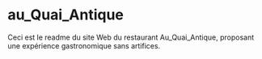 # au_Quai_Antique

Ceci est le readme du site Web du restaurant Au_Quai_Antique, proposant une expérience gastronomique sans artifices.


